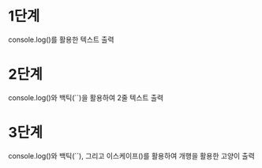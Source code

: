 # 1단계
console.log()를 활용한 텍스트 출력

# 2단계
console.log()와 백틱(``)을 활용하여 2줄 텍스트 출력

# 3단계
console.log()와 백틱(``), 그리고 이스케이프(\)를 활용하여 개행을 활용한 고양이 출력